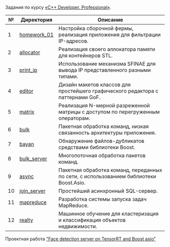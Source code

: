 Задания по курсу [«C++ Developer. Professional»](https://otus.ru/lessons/cpp-professional/). 

| № |         Директория          |         Описание                                                                       |
| --| --------------------------- |----------------------------------------------------------------------------------------|
| 1 |[homework_01](/homework_01)  | Настройка сборочной фермы, реализация приложения для фильтрации IP-адресов.            |
| 2 |[allocator](/allocator)      | Реализация своего аллокатора памяти для контейнеров STL.                               |
| 3 |[print_ip](/print_ip)        | Использование механизма SFINAE для вывода IP представленного разными типами.           |
| 4 |[editor](/editor)            | Дизайн макетов классов для простейшего графического редактора с паттернами GoF.        |
| 5 |[matrix](/matrix)            | Реализация N-мерной разреженной матрицы с доступом по перегруженным операторам.        |
| 6 |[bulk](/bulk)                | Пакетная обработка команд, низкая связанность архитектуры приложения.                  |
| 7 |[bayan](/bayan)              | Обнаружение файлов-дубликатов средствами библиотеки Boost.                             |
| 8 |[bulk_server](/bulk_server)  | Многопоточная обработка пакетов команд.                                                |
| 9 |[async](/async)              | Пакетная обработка команд, переданных по сети, с использованием библиотеки Boost.Asio. |
|10 |[join_server](/join_server)  | Простейший асинхронный SQL-сервер.                                                     |
|11 |[mapreduce](/mapreduce)      | Разработка системы запуска задач MapReduce.                                            |
|12 |[realty](/realty)            | Машинное обучение для кластеризация и классификация объектов недвижимости.             |


Проектная работа ["Face detection server on TensorRT and Boost asio"](https://github.com/prickly-u/inference-server) 
